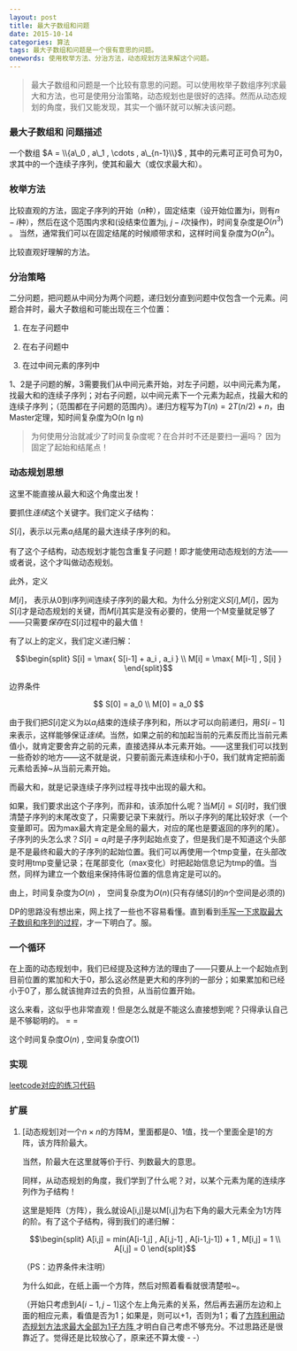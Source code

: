 ```yaml
---
layout: post
title: 最大子数组和问题
date: 2015-10-14
categories: 算法
tags: 最大子数组和问题是一个很有意思的问题。
onewords: 使用枚举方法、分治方法，动态规划方法来解这个问题。
---
```

> 最大子数组和问题是一个比较有意思的问题。可以使用枚举子数组序列求最大和方法，也可是使用分治策略，动态规划也是很好的选择。然而从动态规划的角度，我们又能发现，其实一个循环就可以解决该问题。

### 最大子数组和 问题描述

一个数组 $A = \\{a\_0 , a\_1 , \cdots , a\_{n-1}\\}$ , 其中的元素可正可负可为0，求其中的一个连续子序列，使其和最大（或仅求最大和）。


### 枚举方法

比较直观的方法，固定子序列的开始（$n$种），固定结束（设开始位置为i，则有$n-i$种），然后在这个范围内求和(设结束位置为j, $j-i$次操作)，时间复杂度是$O(n^3)$ 。 当然，通常我们可以在固定结尾的时候顺带求和，这样时间复杂度为$O(n^2)$。

比较直观好理解的方法。

### 分治策略

二分问题，把问题从中间分为两个问题，递归划分直到问题中仅包含一个元素。问题合并时，最大子数组和可能出现在三个位置：

1. 在左子问题中

2. 在右子问题中

3. 在过中间元素的序列中

1、2是子问题的解，3需要我们从中间元素开始，对左子问题，以中间元素为尾，找最大和的连续子序列；对右子问题，以中间元素下一个元素为起点，找最大和的连续子序列；（范围都在子问题的范围内）。递归方程写为$T(n) = 2T(n/2) + n$，由Master定理，知时间复杂度为O(n lg n)

> 为何使用分治就减少了时间复杂度呢？在合并时不还是要扫一遍吗？   因为固定了起始和结尾点！

### 动态规划思想

这里不能直接从最大和这个角度出发！

要抓住*连续*这个关键字。我们定义子结构：

$S[i]$，表示以元素$a_i$结尾的最大连续子序列的和。

有了这个子结构，动态规划才能包含重复子问题！即才能使用动态规划的方法——或者说，这个才叫做动态规划。

此外，定义

$M[i]$， 表示从0到i序列间连续子序列的最大和。为什么分别定义$S[i]$,$M[i]$，因为$S[i]$才是动态规划的关键，而$M[i]$其实是没有必要的，使用一个M变量就足够了——只需要*保存*在$S[i]$过程中的最大值！

有了以上的定义，我们定义递归解：

$$\begin{split}
S[i] = \max{ S[i-1] + a_i , a_i } \\
M[i] = \max{ M[i-1] , S[i] }
\end{split}$$

边界条件

$$
S[0] = a_0 \\
M[0] = a_0
$$

由于我们把$S[i]$定义为以$a_i$结束的连续子序列和，所以才可以向前递归，用$S[i-1]$来表示，这样能够保证*连续*。当然，如果之前的和加起当前的元素反而比当前元素值小，就肯定要舍弃之前的元素，直接选择从本元素开始。——这里我们可以找到一些奇妙的地方——这不就是说，只要前面元素连续和小于0，我们就肯定把前面元素给丢掉~从当前元素开始。

而最大和，就是记录连续子序列过程寻找中出现的最大和。

如果，我们要求出这个子序列，而非和，该添加什么呢？当$M[i] = S[i]$时，我们很清楚子序列的末尾改变了，只需要记录下来就行。所以子序列的尾比较好求（一个变量即可。因为max最大肯定是全局的最大，对应的尾也是要返回的序列的尾）。子序列的头怎么求？$S[i] = a_i$时是子序列起始点变了，但是我们是不知道这个头部是不是最终和最大的子序列的起始位置。我们可以再使用一个tmp变量，在头部改变时用tmp变量记录；在尾部变化（max变化）时把起始信息记为tmp的值。当然，同样为建立一个数组来保持伟哥位置的信息肯定是可以的。

由上，时间复杂度为$O(n)$ ， 空间复杂度为$O(n)$(只有存储$S[i]$的$n$个空间是必须的)

DP的思路没有想出来，网上找了一些也不容易看懂。直到看到[手写一下求取最大子数组和序列的过程](http://www.wisim.me/algorithm/2015/05/27/DP_MSS.html)，才一下明白了。服。

### 一个循环

在上面的动态规划中，我们已经提及这种方法的理由了——只要从上一个起始点到目前位置的累加和大于0，那么这必然是更大和的序列的一部分；如果累加和已经小于0了，那么就该抛弃过去的负担，从当前位置开始。

这么来看，这似乎也非常直观！但是怎么就是不能这么直接想到呢？只得承认自己是不够聪明的。 = =

这个时间复杂度$O(n)$ , 空间复杂度$O(1)$ 


### 实现

[leetcode对应的练习代码](https://github.com/PersonalExcercise/leetcodeExercise/blob/master/src/prob53maxsubarray.md)


### 扩展

1. [动态规划]对一个$n \times n$的方阵M，里面都是0、1值，找一个里面全是1的方阵，该方阵阶最大。
    
    当然，阶最大在这里就等价于行、列数最大的意思。

    同样，从动态规划的角度，我们学到了什么呢？对，以某个元素为尾的连续序列作为子结构！

    这里是矩阵（方阵），我么就设A[i,j]是以M[i,j]为右下角的最大元素全为1方阵的阶。有了这个子结构，得到我们的递归解：

    $$\begin{split}
    A[i,j] = min(A[i-1,j] , A[i,j-1] , A[i-1,j-1]) + 1 , M[i,j] = 1 \\
    A[i,j] = 0
    \end{split}$$

    （PS：边界条件未注明）

    为什么如此，在纸上画一个方阵，然后对照着看看就很清楚啦~。

    （开始只考虑到$A[i-1,j-1]$这个左上角元素的关系，然后再去遍历左边和上面的相应元素，看值是否为1；如果是，则可以+1，否则为1；看了[方阵利用动态规划方法求最大全部为1子方阵  ](http://hijob0533.blog.163.com/blog/static/189626274201152943040374)才明白自己考虑不够充分。不过思路还是很靠近了。觉得还是比较放心了，原来还不算太傻 - -）
